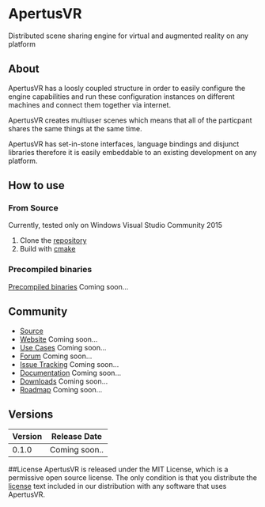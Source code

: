 # ApertusVR
Distributed scene sharing engine for virtual and augmented reality on any platform



## About
ApertusVR has a loosly coupled structure in order to easily configure the
engine capabilities and run these configuration instances on different machines
and connect them together via internet. 

ApertusVR creates multiuser scenes which means that all of the particpant shares
the same things at the same time.

ApertusVR has set-in-stone interfaces, language bindings and disjunct libraries therefore
it is easily embeddable to an existing development on any platform.

## How to use
### From Source
Currently, tested only on Windows Visual Studio Community 2015

1. Clone the [repository](https://github.com/MTASZTAKI/ApertusVR)
2. Build with [cmake](https://cmake.org/)


### Precompiled binaries
[Precompiled binaries](http://www.apertusvr.org/downloads/binaries) Coming soon...


## Community
* [Source](https://github.com/MTASZTAKI/ApertusVR)
* [Website](http://www.apertusvr.org) Coming soon...
* [Use Cases](http://www.apertusvr.org/samples) Coming soon...
* [Forum](http://www.apertusvr.org/forum) Coming soon...
* [Issue Tracking](https://github.com/MTASZTAKI/ApertusVR/issues) Coming soon...
* [Documentation](http://www.apertusvr.org/wiki) Coming soon...
* [Downloads](http://www.apertusvr.org/downloads) Coming soon...
* [Roadmap](http://www.apertusvr.org/roadmap) Coming soon...


## Versions
Version | Release Date
------- | ------------
0.1.0   | Coming soon..


##License
ApertusVR is released under the MIT License, which is a permissive open source license. The only condition is that you distribute the [license](https://github.com/MTASZTAKI/ApertusVR/blob/master/LICENSE) text included in our distribution with any software that uses ApertusVR.

